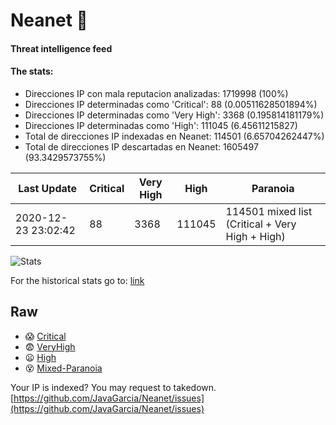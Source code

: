 # Neanet :hocho:
#### Threat intelligence feed
#### The stats:

- Direcciones IP con mala reputacion analizadas: 1719998 (100%)
- Direcciones IP determinadas como 'Critical':  88 (0.00511628501894%)
- Direcciones IP determinadas como 'Very High':  3368 (0.195814181179%)
- Direcciones IP determinadas como 'High':  111045 (6.45611215827)
- Total de direcciones IP indexadas en Neanet:  114501 (6.65704262447%)
- Total de direcciones IP descartadas en Neanet:  1605497 (93.3429573755%)

| Last Update | Critical | Very High | High | Paranoia |
| --- | --- | --- | --- | --- |
| 2020-12-23 23:02:42 | 88 | 3368 | 111045 | 114501 mixed list (Critical + Very High + High)|

![Stats](https://docs.google.com/spreadsheets/d/e/2PACX-1vSnaNMIXVabIpDJjufMlzH7poXnshF3mgd8Is1g9ytUEzVsP5my4Trn8f-xkoLLQ38xpL3HtmUexLo6/pubchart?oid=501124687&format=image)

For the historical stats go to: [link](/stats.csv)
## Raw
- :scream: [Critical](https://raw.githubusercontent.com/JavaGarcia/Neanet/master/blacklists/neanet_critical.txt)
- :fearful: [VeryHigh](https://raw.githubusercontent.com/JavaGarcia/Neanet/master/blacklists/neanet_veryHigh.txtt)
- :frowning: [High](https://raw.githubusercontent.com/JavaGarcia/Neanet/master/blacklists/neanet_high.txt)
- :dizzy_face: [Mixed-Paranoia](https://raw.githubusercontent.com/JavaGarcia/Neanet/master/blacklists/neanet_all.txt)


Your IP is indexed? You may request to takedown. [https://github.com/JavaGarcia/Neanet/issues](https://github.com/JavaGarcia/Neanet/issues)
















































































































































































































































































































































































































































































































































































































































































































































































































































































































































































































































































































































































































































































































































































































































































































































































































































































































































































































































































































































































































































































































































































































































































































































































































































































































































































































































































































































































































































































































































































































































































































